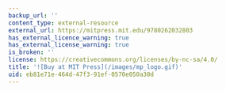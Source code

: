 ```yaml
---
backup_url: ''
content_type: external-resource
external_url: https://mitpress.mit.edu/9780262032803
has_external_licence_warning: true
has_external_license_warning: true
is_broken: ''
license: https://creativecommons.org/licenses/by-nc-sa/4.0/
title: '![Buy at MIT Press](/images/mp_logo.gif)'
uid: eb81e71e-464d-47f3-91ef-0570e050a30d
---
```

